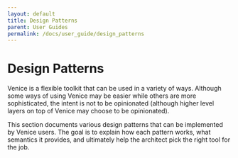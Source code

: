 ```yaml
---
layout: default
title: Design Patterns
parent: User Guides
permalink: /docs/user_guide/design_patterns
---
```


# Design Patterns

Venice is a flexible toolkit that can be used in a variety of ways. Although some ways of using Venice may be easier
while others are more sophisticated, the intent is not to be opinionated (although higher level layers on top of Venice
may choose to be opinionated).

This section documents various design patterns that can be implemented by Venice users. The goal is to explain how each
pattern works, what semantics it provides, and ultimately help the architect pick the right tool for the job.